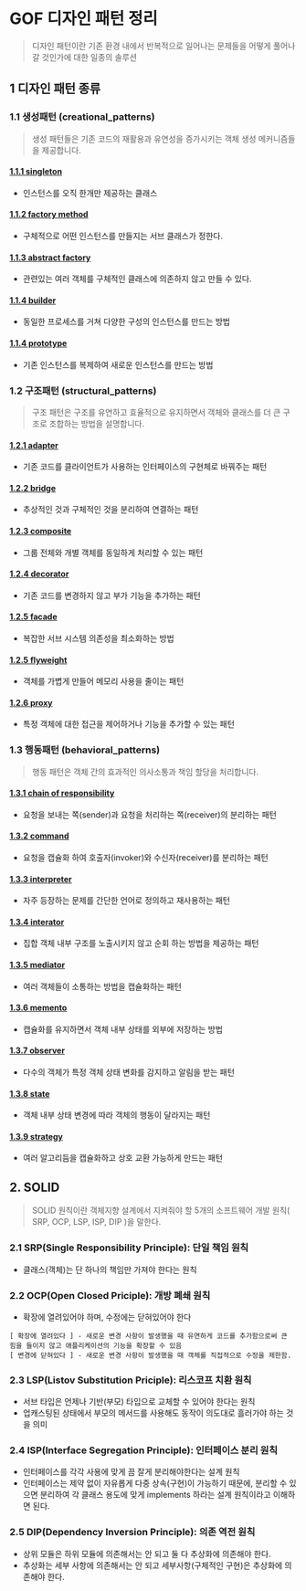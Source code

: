 # GOF 디자인 패턴 정리 
> 디자인 패턴이란 기존 환경 내에서 반복적으로 일어나는 문제들을 어떻게 풀어나갈 것인가에 대한 일종의 솔루션

## 1 디자인 패턴 종류
### 1.1 생성패턴 (creational_patterns)
> 생성 패턴들은 기존 코드의 재활용과 유연성을 증가시키는 객체 생성 메커니즘들을 제공합니다.

#### [1.1.1 singleton](src/main/java/org/developx/gof/creational_patterns/singleton)
- 인스턴스를 오직 한개만 제공하는 클래스

#### [1.1.2 factory method](src/main/java/org/developx/gof/creational_patterns/factory_method)
- 구체적으로 어떤 인스턴스를 만들지는 서브 클래스가 정한다.

#### [1.1.3 abstract factory](src/main/java/org/developx/gof/creational_patterns/abstract_factory)
- 관련있는 여러 객체를 구체적인 클래스에 의존하지 않고 만들 수 있다.

#### [1.1.4 builder](src/main/java/org/developx/gof/creational_patterns/builder)
- 동일한 프로세스를 거쳐 다양한 구성의 인스턴스를 만드는 방법

#### [1.1.4 prototype](src/main/java/org/developx/gof/creational_patterns/prototype)
- 기존 인스턴스를 복제하여 새로운 인스턴스를 만드는 방법

### 1.2 구조패턴 (structural_patterns)
> 구조 패턴은 구조를 유연하고 효율적으로 유지하면서 객체와 클래스를 더 큰 구조로 조합하는 방법을 설명합니다.

#### [1.2.1 adapter](src/main/java/org/developx/gof/structural_patterns/adapter)
- 기존 코드를 클라이언트가 사용하는 인터페이스의 구현체로 바꿔주는 패턴

#### [1.2.2 bridge](src/main/java/org/developx/gof/structural_patterns/bridge)
- 추상적인 것과 구체적인 것을 분리하여 연결하는 패턴

#### [1.2.3 composite](src/main/java/org/developx/gof/structural_patterns/composite)
- 그룹 전체와 개별 객체를 동일하게 처리할 수 있는 패턴

#### [1.2.4 decorator](src/main/java/org/developx/gof/structural_patterns/decorator)
- 기존 코드를 변경하지 않고 부가 기능을 추가하는 패턴

#### [1.2.5 facade](src/main/java/org/developx/gof/structural_patterns/facade)
- 복잡한 서브 시스템 의존성을 최소화하는 방법

#### [1.2.5 flyweight](src/main/java/org/developx/gof/structural_patterns/flyweight)
- 객체를 가볍게 만들어 메모리 사용을 줄이는 패턴

#### [1.2.6 proxy](src/main/java/org/developx/gof/structural_patterns/proxy)
- 특정 객체에 대한 접근을 제어하거나 기능을 추가할 수 있는 패턴


### 1.3 행동패턴 (behavioral_patterns)
> 행동 패턴은 객체 간의 효과적인 의사소통과 책임 할당을 처리합니다.

#### [1.3.1 chain of responsibility](src/main/java/org/developx/gof/behavioral_patterns/chainofresponse)
- 요청을 보내는 쪽(sender)과 요청을 처리하는 쪽(receiver)의 분리하는 패턴

#### [1.3.2 command](src/main/java/org/developx/gof/behavioral_patterns/command)
- 요청을 캡슐화 하여 호출자(invoker)와 수신자(receiver)를 분리하는 패턴

#### [1.3.3 interpreter](src/main/java/org/developx/gof/behavioral_patterns/interpreter)
- 자주 등장하는 문제를 간단한 언어로 정의하고 재사용하는 패턴

#### [1.3.4 interator](src/main/java/org/developx/gof/behavioral_patterns/interator)
- 집합 객체 내부 구조를 노출시키지 않고 순회 하는 방법을 제공하는 패턴

#### [1.3.5 mediator](src/main/java/org/developx/gof/behavioral_patterns/mediator) 
- 여러 객체들이 소통하는 방법을 캡슐화하는 패턴
 
#### [1.3.6 memento](src/main/java/org/developx/gof/behavioral_patterns/memento)
- 캡슐화를 유지하면서 객체 내부 상태를 외부에 저장하는 방법

#### [1.3.7 observer](src/main/java/org/developx/gof/behavioral_patterns/observer)
- 다수의 객체가 특정 객체 상태 변화를 감지하고 알림을 받는 패턴 

#### [1.3.8 state](src/main/java/org/developx/gof/behavioral_patterns/state)
- 객체 내부 상태 변경에 따라 객체의 행동이 달라지는 패턴

#### [1.3.9 strategy](src/main/java/org/developx/gof/behavioral_patterns/strategy)
- 여러 알고리듬을 캡슐화하고 상호 교환 가능하게 만드는 패턴


## 2. SOLID
> SOLID 원칙이란 객체지향 설계에서 지켜줘야 할 5개의 소프트웨어 개발 원칙( SRP, OCP, LSP, ISP, DIP )을 말한다.
### 2.1 SRP(Single Responsibility Principle): 단일 책임 원칙
- 클래스(객체)는 단 하나의 책임만 가져야 한다는 원칙

### 2.2 OCP(Open Closed Priciple): 개방 폐쇄 원칙
- 확장에 열려있어야 하며, 수정에는 닫혀있어야 한다
```text
[ 확장에 열려있다 ] - 새로운 변경 사항이 발생했을 때 유연하게 코드를 추가함으로써 큰 힘을 들이지 않고 애플리케이션의 기능을 확장할 수 있음
[ 변경에 닫혀있다 ] - 새로운 변경 사항이 발생했을 때 객체를 직접적으로 수정을 제한함. 
```
### 2.3 LSP(Listov Substitution Priciple): 리스코프 치환 원칙
- 서브 타입은 언제나 기반(부모) 타입으로 교체할 수 있어야 한다는 원칙
- 업캐스팅된 상태에서 부모의 메서드를 사용해도 동작이 의도대로 흘러가야 하는 것을 의미

### 2.4 ISP(Interface Segregation Principle): 인터페이스 분리 원칙
- 인터페이스를 각각 사용에 맞게 끔 잘게 분리해야한다는 설계 원칙
- 인터페이스는 제약 없이 자유롭게 다중 상속(구현)이 가능하기 때문에, 분리할 수 있으면 분리하여 각 클래스 용도에 맞게 implements 하라는 설계 원칙이라고 이해하면 된다.

### 2.5 DIP(Dependency Inversion Principle): 의존 역전 원칙
- 상위 모듈은 하위 모듈에 의존해서는 안 되고 둘 다 추상화에 의존해야 한다.
- 추상화는 세부 사항에 의존해서는 안 되고 세부사항(구체적인 구현)은 추상화에 의존해야 한다.

